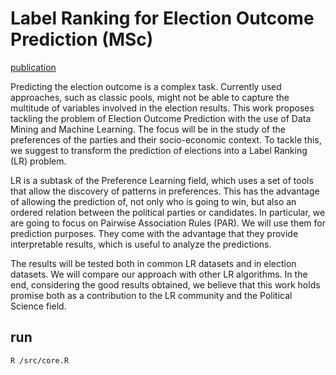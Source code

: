 # Label Ranking for Election Outcome Prediction (MSc)

[publication](http://hdl.handle.net/10216/111219)

Predicting the election outcome is a complex task. Currently used approaches, such as classic
pools, might not be able to capture the multitude of variables involved in the election results.
This work proposes tackling the problem of Election Outcome Prediction with the use
of Data Mining and Machine Learning. The focus will be in the study of the preferences
of the parties and their socio-economic context. To tackle this, we suggest to transform the
prediction of elections into a Label Ranking (LR) problem. 

LR is a subtask of the Preference Learning field, which uses a set of tools that allow the discovery of patterns in preferences.
This has the advantage of allowing the prediction of, not only who is going to win, but also
an ordered relation between the political parties or candidates.
In particular, we are going to focus on Pairwise Association Rules (PAR). We will use them for
prediction purposes. They come with the advantage that they provide interpretable results,
which is useful to analyze the predictions.

The results will be tested both in common LR datasets and in election datasets. We will
compare our approach with other LR algorithms.
In the end, considering the good results obtained, we believe that this work holds promise
both as a contribution to the LR community and the Political Science field.

## run
`R /src/core.R`
